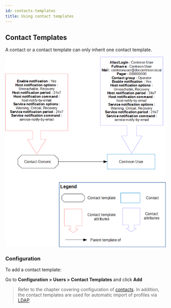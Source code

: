 ```yaml
---
id: contacts-templates
title: Using contact templates
---
```


## Contact Templates

A contact or a contact template can only inherit one contact template.

![image](../../assets/configuration/09contactmodel.png)

### Configuration

To add a contact template:

Go to **Configuration > Users > Contact Templates** and click
**Add**

> Refer to the chapter covering configuration of
> [contacts](contacts-create.md). In addition, the contact
> templates are used for automatic import of profiles via
> [LDAP](../../administration/parameters/ldap.md).
